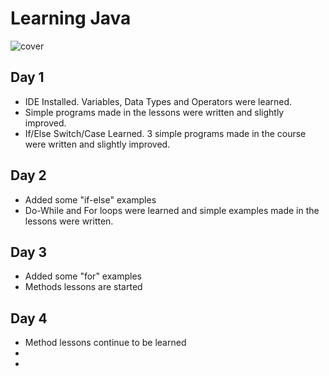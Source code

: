 # Learning Java
![cover](https://www.vectorlogo.zone/logos/java/java-ar21.svg)
## Day 1
* IDE Installed. Variables, Data Types and Operators were learned.
* Simple programs made in the lessons were written and slightly improved.
* If/Else Switch/Case Learned. 3 simple programs made in the course were written and slightly improved.
## Day 2
* Added some "if-else" examples
* Do-While and For loops were learned and simple examples made in the lessons were written.
## Day 3
* Added some "for" examples
* Methods lessons are started
## Day 4
* Method lessons continue to be learned
*
*
